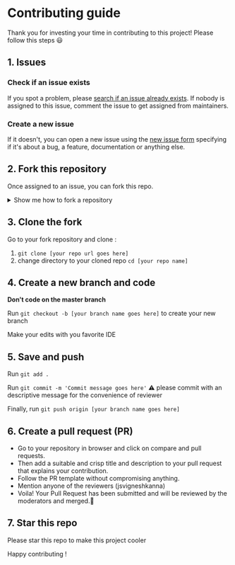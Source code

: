 # Contributing guide

Thank you for investing your time in contributing to this project!
Please follow this steps :smiley:

## 1. Issues

### Check if an issue exists

If you spot a problem, please [search if an issue already exists](https://github.com/jsvigneshkanna/leetcode_solved_programs/issues). If nobody is assigned to this issue, comment the issue to get assigned from maintainers.

### Create a new issue

If it doesn't, you can open a new issue using the [new issue form](https://github.com/jsvigneshkanna/leetcode_solved_programs/issues/new/choose) specifying if it's about a bug, a feature, documentation or anything else.

<!-- NEEDS UPDATING
[![Open in Gitpod](https://gitpod.io/button/open-in-gitpod.svg)](https://gitpod.io/#https://github.com/jsvigneshkanna/tailwind_ui_components.git)
-->

## 2. Fork this repository

Once assigned to an issue, you can fork this repo.

<details>
<summary>Show me how to fork a repository</summary>
Click the **Fork** button on the top right of this repository page

![screenshot of Fork button](https://docs.github.com/assets/cb-23088/images/help/repository/fork_button.png)

It will create a copy of this repository into your account. 

Select the owner for the forked repository
![GitHub example](https://docs.github.com/assets/cb-151543/images/help/repository/fork-choose-owner.png)

Choose to **copy only the master branch** and click **Create fork**
</details>


## 3. Clone the fork

Go to your fork repository and clone : 
1. `git clone [your repo url goes here]`
2. change directory to your cloned repo `cd [your repo name]`

## 4. Create a new branch and code

**Don't code on the master branch**

Run `git checkout -b [your branch name goes here]` to create your new branch

Make your edits with you favorite IDE

## 5. Save and push

Run `git add .`

Run `git commit -m 'Commit message goes here'` :warning: please commit with an descriptive message for the convenience of reviewer

Finally, run `git push origin [your branch name goes here]`

## 6. Create a pull request (PR)

- Go to your repository in browser and click on compare and pull requests. 
- Then add a suitable and crisp title and description to your pull request that explains your contribution.
- Follow the PR template without compromising anything.
- Mention anyone of the reviewers (jsvigneshkanna)
- Voila! Your Pull Request has been submitted and will be reviewed by the moderators and merged.🥳

## 7. Star this repo

Please star this repo to make this project cooler

Happy contributing !
